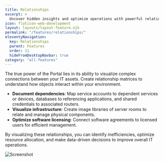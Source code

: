```yaml
---
title: Relationships
excerpt: >
  Uncover hidden insights and optimize operations with powerful relationship mapping.
icon: flaticon-web-development
layout: layouts/layout-feature.njk
permalink: "/features/relationships/"
eleventyNavigation:
  key: Relationships
  parent: Features
  order: 11
  hideFromDesktopNavbar: true
category: "all-features"
---
```


The true power of the Portal lies in its ability to visualize complex connections between your IT assets. Create relationship matrices to understand how objects interact within your environment.

- **Document dependencies**: Map service accounts to dependent services or devices, databases to referencing applications, and shared credentials to associated routers.
- **Visualize infrastructure**: Create image libraries of server rooms to relate and manage physical components.
- **Optimize software licensing**: Connect software agreements to licensed users for efficient management.

By visualizing these relationships, you can identify inefficiencies, optimize resource allocation, and make data-driven decisions to improve overall IT operations.

<img class="img-fluid" src="{{ baseUrl }}/assets/migrated/relationships.png" alt="Screenshot">